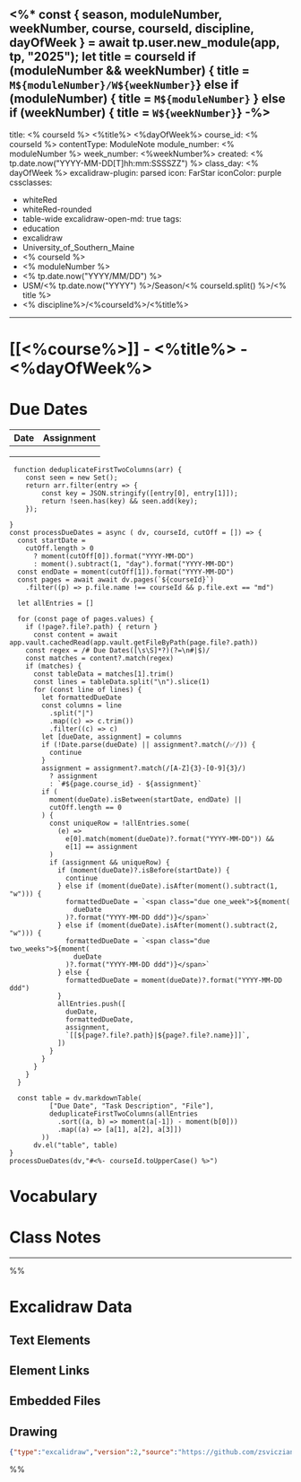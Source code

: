 <%*
const { season, moduleNumber, weekNumber, course, courseId, discipline, dayOfWeek } = await tp.user.new_module(app, tp, "2025");
let title = courseId
if (moduleNumber && weekNumber) { title = `M${moduleNumber}/W${weekNumber}`}
else if (moduleNumber) { title = `M${moduleNumber}`	 } 
else if (weekNumber) { title = `W${weekNumber}`}
-%>
---
title: <% courseId %> <%title%> <%dayOfWeek%>
course_id: <% courseId %>
contentType: ModuleNote
module_number: <% moduleNumber %>
week_number: <%weekNumber%>
created: <% tp.date.now("YYYY-MM-DD[T]hh:mm:SSSSZZ") %>
class_day: <% dayOfWeek %>
excalidraw-plugin: parsed
icon: FarStar
iconColor: purple
cssclasses: 
 - whiteRed
 - whiteRed-rounded
 - table-wide
excalidraw-open-md: true
tags: 
  - education
  - excalidraw
  - University_of_Southern_Maine
  - <% courseId %>
  - <% moduleNumber %>
  - <% tp.date.now("YYYY/MM/DD") %>
  - USM/<% tp.date.now("YYYY") %>/Season/<% courseId.split() %>/<% title %>
  - <% discipline%>/<%courseId%>/<%title%>
  
---
# [[<%course%>]] -  <%title%> - <%dayOfWeek%>
# Due Dates

| Date | Assignment |
| ---- | ---------- |
|      |            |
|      |            |
|      |            |

```dataviewjs
 function deduplicateFirstTwoColumns(arr) {
	const seen = new Set();
	return arr.filter(entry => {
		const key = JSON.stringify([entry[0], entry[1]]);
		return !seen.has(key) && seen.add(key);
	});

}
const processDueDates = async ( dv, courseId, cutOff = []) => {
  const startDate =
    cutOff.length > 0
      ? moment(cutOff[0]).format("YYYY-MM-DD")
      : moment().subtract(1, "day").format("YYYY-MM-DD")
  const endDate = moment(cutOff[1]).format("YYYY-MM-DD")
  const pages = await await dv.pages(`${courseId}`)
    .filter((p) => p.file.name !== courseId && p.file.ext == "md")

  let allEntries = []

  for (const page of pages.values) {
    if (!page?.file?.path) { return }
      const content = await app.vault.cachedRead(app.vault.getFileByPath(page.file?.path))
	const regex = /# Due Dates([\s\S]*?)(?=\n#|$)/
	const matches = content?.match(regex)
	if (matches) {
	  const tableData = matches[1].trim()
	  const lines = tableData.split("\n").slice(1)
	  for (const line of lines) {
		let formattedDueDate
		const columns = line
		  .split("|")
		  .map((c) => c.trim())
		  .filter((c) => c)
		let [dueDate, assignment] = columns
		if (!Date.parse(dueDate) || assignment?.match(/✅/)) {
		  continue
		}
		assignment = assignment?.match(/[A-Z]{3}-[0-9]{3}/)
		  ? assignment
		  : `#${page.course_id} - ${assignment}`
		if (
		  moment(dueDate).isBetween(startDate, endDate) ||
		  cutOff.length == 0
		) {
		  const uniqueRow = !allEntries.some(
			(e) =>
			  e[0].match(moment(dueDate)?.format("YYYY-MM-DD")) &&
			  e[1] == assignment
		  )
		  if (assignment && uniqueRow) {
			if (moment(dueDate)?.isBefore(startDate)) {
			  continue
			} else if (moment(dueDate).isAfter(moment().subtract(1, "w"))) {
			  formattedDueDate = `<span class="due one_week">${moment(
				dueDate
			  )?.format("YYYY-MM-DD ddd")}</span>`
			} else if (moment(dueDate).isAfter(moment().subtract(2, "w"))) {
			  formattedDueDate = `<span class="due two_weeks">${moment(
				dueDate
			  )?.format("YYYY-MM-DD ddd")}</span>`
			} else {
			  formattedDueDate = moment(dueDate)?.format("YYYY-MM-DD ddd")
			}
			allEntries.push([
			  dueDate,
			  formattedDueDate,
			  assignment,
			  `[[${page?.file?.path}|${page?.file?.name}]]`,
			])
		  }
		}
	  }
	}
  }
  
  const table = dv.markdownTable(
          ["Due Date", "Task Description", "File"],
          deduplicateFirstTwoColumns(allEntries
            .sort((a, b) => moment(a[-1]) - moment(b[0]))
            .map((a) => [a[1], a[2], a[3]])
        ))
      dv.el("table", table)
}
processDueDates(dv,"#<%- courseId.toUpperCase() %>")
```


# Vocabulary


# Class Notes




---
%%
# Excalidraw Data
## Text Elements

## Element Links


## Embedded Files


## Drawing
```json
{"type":"excalidraw","version":2,"source":"https://github.com/zsviczian/obsidian-excalidraw-plugin/releases/tag/2.8.0","elements":[],"appState":{"gridSize":null,"viewBackgroundColor":"#ffffff"}}
```
%%